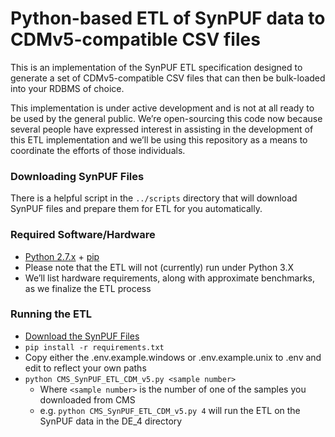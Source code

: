 # Python-based ETL of SynPUF data to CDMv5-compatible CSV files
This is an implementation of the SynPUF ETL specification designed to generate a set of CDMv5-compatible CSV files that can then be bulk-loaded into your RDBMS of choice.

This implementation is under active development and is not at all ready to be used by the general public.  We’re open-sourcing this code now because several people have expressed interest in assisting in the development of this ETL implementation and we’ll be using this repository as a means to coordinate the efforts of those individuals.

### Downloading SynPUF Files
There is a helpful script in the ``../scripts`` directory that will download SynPUF files and prepare them for ETL for you automatically.


### Required Software/Hardware
- [Python 2.7.x](https://www.python.org/) + [pip](https://pip.pypa.io/en/stable/)
- Please note that the ETL will not (currently) run under Python 3.X
- We’ll list hardware requirements, along with approximate benchmarks, as we finalize the ETL process


### Running the ETL
- [Download the SynPUF Files](#downloading-synpuf-files)
- ``pip install -r requirements.txt``
- Copy either the .env.example.windows or .env.example.unix to .env and edit to reflect your own paths
- ``python CMS_SynPUF_ETL_CDM_v5.py <sample number>``
    - Where ``<sample number>`` is the number of one of the samples you downloaded from CMS
    - e.g. ``python CMS_SynPUF_ETL_CDM_v5.py 4`` will run the ETL on the SynPUF data in the DE_4 directory
